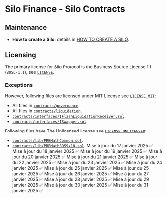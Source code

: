 # Silo Finance - Silo Contracts

## Maintenance

- **How to create a Silo**: details in [HOW TO CREATE A SILO](docs/HOW_TO_CREATE_SILO.md).

## Licensing
The primary license for Silo Protocol is the Business Source License 1.1 (`BUSL-1.1`), see [`LICENSE`](./LICENSE).
### Exceptions
However, following files are licensed under MIT License see [`LICENSE_MIT`](./LICENSE_MIT):
- All files in [`contracts/governance`](./contracts/governance).
- All files in [`contracts/liquidation`](./contracts/liquidation).
- [`contracts/interfaces/IFlashLiquidationReceiver.sol`](./contracts/interfaces/IFlashLiquidationReceiver.sol).
- [`contracts/interfaces/ISwapper.sol`](./contracts/interfaces/ISwapper.sol).

Following files have The Unlicensed license see [`LICENSE_UNLICENSED`](./LICENSE_UNLICENSED):
- [`contracts/lib/PRBMathCommon.sol`](./contracts/lib/PRBMathCommon.sol).
- [`contracts/lib/PRBMathSD59x18.sol`](./contracts/lib/PRBMathSD59x18.sol).
Mise à jour du 17 janvier 2025 ✅
Mise à jour du 18 janvier 2025 ✅
Mise à jour du 19 janvier 2025 ✅
Mise à jour du 20 janvier 2025 ✅
Mise à jour du 21 janvier 2025 ✅
Mise à jour du 22 janvier 2025 ✅
Mise à jour du 23 janvier 2025 ✅
Mise à jour du 24 janvier 2025 ✅
Mise à jour du 25 janvier 2025 ✅
Mise à jour du 25 janvier 2025 ✅
Mise à jour du 26 janvier 2025 ✅
Mise à jour du 27 janvier 2025 ✅
Mise à jour du 28 janvier 2025 ✅
Mise à jour du 29 janvier 2025 ✅
Mise à jour du 30 janvier 2025 ✅
Mise à jour du 31 janvier 2025 ✅
